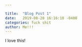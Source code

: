 ```yaml
---

title:  "Blog Post 1"
date:   2019-08-28 16:16:10 -0400
categories: fuck shit
author: Me!!!
---
```

I love this!
